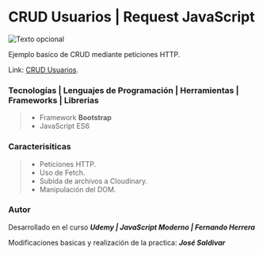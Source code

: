 # **CRUD Usuarios | Request JavaScript**

![Texto opcional](https://res.cloudinary.com/dlbfrbl8h/image/upload/v1601939023/crud-usuarios-request_vxm29v.png "CRUD Usuarios")

Ejemplo basico de CRUD mediante peticiones HTTP.

Link: [CRUD Usuarios](https://jsaldivar-c.github.io/request-crud-usuarios/).

### **Tecnologías | Lenguajes de Programación | Herramientas | Frameworks | Librerias**

> -   Framework **Bootstrap**
> -   JavaScript ES6

### **Caracterisiticas**

> -   Peticiones HTTP.
> -   Uso de Fetch.
> -   Subida de archivos a Cloudinary.
> -   Manipulación del DOM.

### Autor

Desarrollado en el curso _**Udemy | JavaScript Moderno | Fernando Herrera**_

Modificaciones basicas y realización de la practica: _**José Saldivar**_
